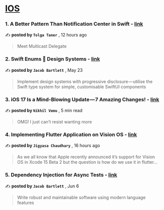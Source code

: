 
<h1><a href=https://medium.com/tag/ios/recommended target="_blank" rel="noopener noreferrer">IOS</a></h1>
<h3>1. A Better Pattern Than Notification Center in Swift - <a href=https://medium.com/@tolgatanerstories?source=tag_recommended_feed---------0-84----------ios----------874fcd28_8ded_4af1_89ee_03f4eb33c464------- target="_blank" rel="noopener noreferrer">link</a></h3>

✍️ **posted by `Tolga Taner`** <date> , 12 hours ago</date>

<blockquote>Meet Multicast Delegate</blockquote>

<h3>2. Swift Enums 🤝 Design Systems - <a href=https://medium.com/@jacobmartinbartlett?source=tag_recommended_feed---------1-107----------ios----------874fcd28_8ded_4af1_89ee_03f4eb33c464------- target="_blank" rel="noopener noreferrer">link</a></h3>

✍️ **posted by `Jacob Bartlett`** <date> , May 23</date>

<blockquote>Implement design systems with progressive disclosure — utilise the Swift type system for simple, customisable SwiftUI components</blockquote>

<h3>3. iOS 17 Is a Mind-Blowing Update — 7 Amazing Changes! - <a href=https://medium.com/@nikhilvemu?source=tag_recommended_feed---------2-85----------ios----------874fcd28_8ded_4af1_89ee_03f4eb33c464------- target="_blank" rel="noopener noreferrer">link</a></h3>

✍️ **posted by `Nikhil Vemu`** <date> , 5 min read</date>

<blockquote>OMG! I just can’t resist wanting more</blockquote>

<h3>4. Implementing Flutter Application on Vision OS - <a href=https://medium.com/@jigyasa14ch99?source=tag_recommended_feed---------3-84----------ios----------874fcd28_8ded_4af1_89ee_03f4eb33c464------- target="_blank" rel="noopener noreferrer">link</a></h3>

✍️ **posted by `Jigyasa Chaudhary`** <date> , 16 hours ago</date>

<blockquote>As we all know that Apple recently announced it’s support for Vision OS in Xcode 15 Beta 2 but the question is how do we use it in flutter…</blockquote>

<h3>5. Dependency Injection for Async Tests - <a href=https://medium.com/@jacobmartinbartlett?source=tag_recommended_feed---------4-107----------ios----------874fcd28_8ded_4af1_89ee_03f4eb33c464------- target="_blank" rel="noopener noreferrer">link</a></h3>

✍️ **posted by `Jacob Bartlett`** <date> , Jun 6</date>

<blockquote>Write robust and maintainable software using modern language features</blockquote>

